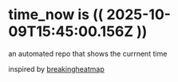# time_now is (( 2025-10-09T15:45:00.156Z ))

an automated repo that shows the currnent time

inspired by [breakingheatmap](https://github.com/breakingheatmap/breakingheatmap)